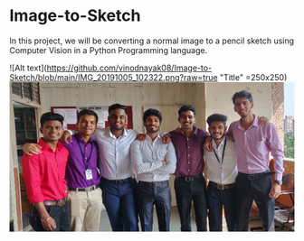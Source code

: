 # Image-to-Sketch

In this project, we will be converting a normal image to a pencil sketch using Computer Vision in a Python Programming language.


![Alt text](https://github.com/vinodnayak08/Image-to-Sketch/blob/main/IMG_20191005_102322.png?raw=true "Title" =250x250)
![Alt text](https://github.com/vinodnayak08/Image-to-Sketch/blob/main/IMG_20191005_102322.png?raw=true "Title")
